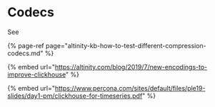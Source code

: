 # Codecs

See  

{% page-ref page="altinity-kb-how-to-test-different-compression-codecs.md" %}

{% embed url="https://altinity.com/blog/2019/7/new-encodings-to-improve-clickhouse" %}

{% embed url="https://www.percona.com/sites/default/files/ple19-slides/day1-pm/clickhouse-for-timeseries.pdf" %}



